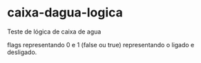# caixa-dagua-logica
Teste de lógica de caixa de agua

flags representando 0 e 1 (false ou true) representando o ligado e desligado.
